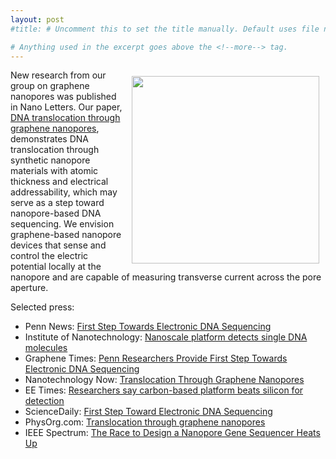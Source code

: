 ```yaml
---
layout: post
#title: # Uncomment this to set the title manually. Default uses file name.

# Anything used in the excerpt goes above the <!--more--> tag.
---
```

<img src="{{site.baseurl}}/{{site.img_path}}/graphene-rj-small.jpg" align="right" style="padding: 10px;" width="300px">

New research from our group on graphene nanopores was published in Nano Letters. 
Our paper, [DNA translocation through graphene nanopores](http://pubs.acs.org/doi/abs/10.1021/nl101046t), demonstrates DNA translocation through synthetic nanopore materials with atomic thickness and electrical addressability, which may serve as a step toward nanopore-based DNA sequencing.
We envision graphene-based nanopore devices that sense and control the electric potential locally at the nanopore and are capable of measuring transverse current across the pore aperture.

Selected press:

* Penn News: [First Step Towards Electronic DNA Sequencing](http://www.upenn.edu/pennnews/news/penn-researchers-provide-first-step-towards-electronic-dna-sequencing-translocation-through-gra)
* Institute of Nanotechnology: [Nanoscale platform detects single DNA molecules](http://www.nano.org.uk/news/755)
* Graphene Times: [Penn Researchers Provide First Step Towards Electronic DNA Sequencing](http://graphenetimes.com/2010/07/penn-researchers-provide-first-step-towards-electronic-dna-sequencing/)
* Nanotechnology Now: [Translocation Through Graphene Nanopores](http://www.nanotech-now.com/news.cgi?story_id=39308)
* EE Times: [Researchers say carbon-based platform beats silicon for detection](http://www.eetimes.com/electronics-news/4204935/Researchers-say-carbon-based-platform-beats-silicon-for-detection)
* ScienceDaily: [First Step Toward Electronic DNA Sequencing](http://www.sciencedaily.com/releases/2010/07/100726124418.htm)
* PhysOrg.com: [Translocation through graphene nanopores](http://www.physorg.com/news199365879.html)
* IEEE Spectrum: [The Race to Design a Nanopore Gene Sequencer Heats Up](http://spectrum.ieee.org/tech-talk/semiconductors/nanotechnology/the-race-to-design-a-nanopore-gene-sequencer-heats-up)

<!--more-->
